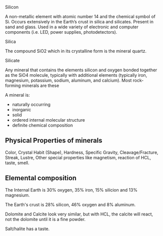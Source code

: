 Silicon

A non-metallic element with atomic number 14 and the chemical symbol of Si. Occurs extensively in the Earth’s crust in silica and silicates. Present in sand and glass. Used in a wide variety of electronic and computer components (i.e. LED, power supplies, photodetectors).

Silica

The compound SiO2 which in its crystalline form is the mineral quartz.

Silicate

Any mineral that contains the elements silicon and oxygen bonded together as the SiO4 molecule, typically with additional elements (typically iron, magnesium, potassium, sodium, aluminum, and calcium). Most rock-forming minerals are these

A mineral is:

* naturally occurring
* inorganic
* solid
* ordered internal molecular structure
* definite chemical composition

## Physical Properties of minerals

Color, Crystal Habit (Shape), Hardness, Specific Gravity, Cleavage/Fracture,
Streak, Lustre, Other special properties like magnetism, reaction of HCL, taste, smell.

## Elemental composition

The Internal Earth is 30% oxygen, 35% iron, 15% silicion and 13% magnesium.

The Earth's crust is 28% silicon, 46% oxygen and 8% aluminum.

Dolomite and Calcite look very similar, but with HCL, the calcite will react, not the dolomite until it is a fine powder.

Salt/halite has a taste.

